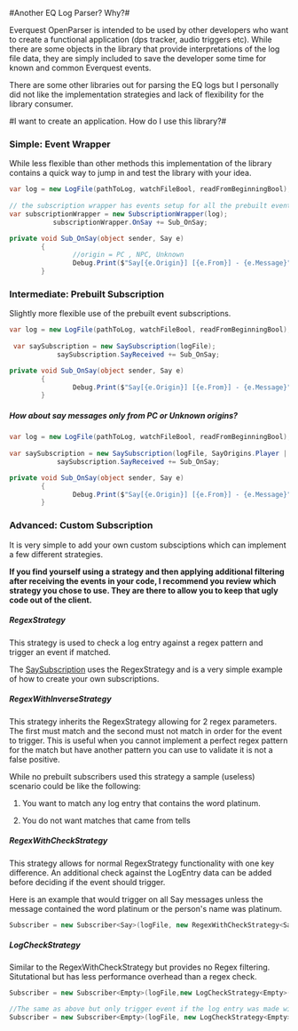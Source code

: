 #Another EQ Log Parser? Why?#

Everquest OpenParser is intended to be used by other developers who want to create a functional application (dps tracker, audio triggers etc). 
While there are some objects in the library that provide interpretations of the log file data, they are simply included to save the developer some time for known and common Everquest events.

There are some other libraries out for parsing the EQ logs but I personally did not like the implementation strategies and lack of flexibility for the library consumer.

#I want to create an application. How do I use this library?#


### Simple: Event Wrapper ###
While less flexible than other methods this implementation of the library contains a quick way to jump in and test the library with your idea.

```c#
var log = new LogFile(pathToLog, watchFileBool, readFromBeginningBool);
           
// the subscription wrapper has events setup for all the prebuilt events in the library. Here is an example of listening to only say messages
var subscriptionWrapper = new SubscriptionWrapper(log);
           subscriptionWrapper.OnSay += Sub_OnSay;

private void Sub_OnSay(object sender, Say e)
        {
                //origin = PC , NPC, Unknown
                Debug.Print($"Say[{e.Origin}] [{e.From}] - {e.Message}");
        }
```



### Intermediate: Prebuilt Subscription ###
Slightly more flexible use of the prebuilt event subscriptions.

```c#
var log = new LogFile(pathToLog, watchFileBool, readFromBeginningBool);
           
 var saySubscription = new SaySubscription(logFile);
            saySubscription.SayReceived += Sub_OnSay;

private void Sub_OnSay(object sender, Say e)
        {
                Debug.Print($"Say[{e.Origin}] [{e.From}] - {e.Message}");
        }
```

##### How about say messages only from PC or Unknown origins? #####

```c#
var log = new LogFile(pathToLog, watchFileBool, readFromBeginningBool);
           
var saySubscription = new SaySubscription(logFile, SayOrigins.Player | SayOrigins.Unknown);
            saySubscription.SayReceived += Sub_OnSay;

private void Sub_OnSay(object sender, Say e)
        {
                Debug.Print($"Say[{e.Origin}] [{e.From}] - {e.Message}");
        }
```



### Advanced: Custom Subscription ###

It is very simple to add your own custom subsciptions which can implement a few different strategies.

**If you find yourself using a strategy and then applying additional filtering after receiving the events in your code, I recommend you review which strategy you chose to use. They are there to allow you to keep that ugly code out of the client.**

##### RegexStrategy #####
This strategy is used to check a log entry against a regex pattern and trigger an event if matched.

The [SaySubscription](https://github.com/thesmallbang/EverquestOpenParser/blob/master/OpenParser/Subscribers/SaySubscription.cs) uses the RegexStrategy and is a very simple example of how to create your own subscriptions.


##### RegexWithInverseStrategy #####
This strategy inherits the RegexStrategy allowing for 2 regex parameters. The first must match and the second must not match in order for the event to trigger. This is useful when you cannot implement a perfect regex pattern for the match but have another pattern you can use to validate it is not a false positive.

While no prebuilt subscribers used this strategy a sample (useless) scenario could be like the following:

1) You want to match any log entry that contains the word platinum.

2) You do not want matches that came from tells


##### RegexWithCheckStrategy #####
This strategy allows for normal RegexStrategy functionality with one key difference. An additional check against the LogEntry data can be added before deciding if the event should trigger.

Here is an example that would trigger on all Say messages unless the message contained the word platinum or the person's name was platinum.
```c#
Subscriber = new Subscriber<Say>(logFile, new RegexWithCheckStrategy<Say>(Chat.SayRegex,o=> !o.Text.ToLower().Contains("platinum".AddSpaces()), HandleMatches));
```

##### LogCheckStrategy #####
Similar to the RegexWithCheckStrategy but provides no Regex filtering. Situtational but has less performance overhead than a regex check.
```c#
Subscriber = new Subscriber<Empty>(logFile,new LogCheckStrategy<Empty>(o=>o.Text == "You are hungry.", HandleMatches));

//The same as above but only trigger event if the log entry was made within the last 30 seconds.
Subscriber = new Subscriber<Empty>(logFile, new LogCheckStrategy<Empty>(o => o.Text == "You are hungry." && o.When > DateTime.Now.AddSeconds(-30), HandleMatches));
```




